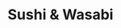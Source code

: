 ---
layout: place
title: "Sushi & Wasabi"
permalink: /california/agoura-hills/sushi-wasabi.html
stateAbbr: CA
stateName: California
cityName: Agoura Hills
seo:
  name: "Sushi & Wasabi"
  type: Restaurant
  links: http://www.sushi-wasabi.com/
description: "Sushi & Wasabi serves delicious sushi in Agoura Hills, California. Try fresh Japanese dishes for a great dining experience. "
place_id: ChIJ5WcmwKQm6IARKMnjHihlGFk
photos:
  - name: >-
      places/ChIJ5WcmwKQm6IARKMnjHihlGFk/photos/AeeoHcI--k_CYzAXUnHvUL3JlPysF9M0zD6yX4hz0HAYJPdj2q4s4ib21f-Wl-PYtGv1pXdjWFraWYKR4OGTVxnOLGODtT4cGkW6nJEzqqhn8Oztkvgt7YtWw6F8T6B18HpDzzYcUs7dFHvGuYu9OCIMR0lxRIX1uSEUoavZwGaalljpD-sQ6tE-QitQRVq5wdC-iuQ-k58frRf-4BEnQW3C5R24HiJ-_1GwF8Tr4Xnce7s-GYxkKY0XFqnMmCVPE9nQQMtQEBjtLQW7A2JglwiP6CIu8vuwF7xYQ92GaLnQumGetQ
    widthPx: 2016
    heightPx: 1512
    authorAttributions:
      - displayName: Sushi & Wasabi
        uri: https://maps.google.com/maps/contrib/107236956515770795792
        photoUri: >-
          https://lh3.googleusercontent.com/a/ACg8ocKMIsGapq8b2GTDqFkGDCIRrZf_HHQonphz0aCn5oBhFZrW6VE=s100-p-k-no-mo
    flagContentUri: >-
      https://www.google.com/local/imagery/report/?cb_client=maps_api_places.places_api&image_key=!1e10!2sAF1QipOtz0Z5J4bcV_lm5FzWXEDHLsExclzbEoz6-XuB&hl=en-US
    googleMapsUri: >-
      https://www.google.com/maps/place//data=!3m4!1e2!3m2!1sAF1QipOtz0Z5J4bcV_lm5FzWXEDHLsExclzbEoz6-XuB!2e10!4m2!3m1!1s0x80e826a4c02667e5:0x591865281ee3c928
  - name: >-
      places/ChIJ5WcmwKQm6IARKMnjHihlGFk/photos/AeeoHcLPjUoR-4eO-i3kIokT96NC6DmkCvczgWJDvf3rKa5EYqrZBlWI4yiSZNvRpScm04WRarzw4GDnqqZubHkbqnVnsh4BaHwQ0Q3zivDGpwd8IoyQebuc9I7TRMLjidFiFEDn6k7WfycVWfkkciuGWSHuFsptP6SfzLqmUuOfr8QssD9R3mWh6oAqmK97BHTY6pBCTsqOHFafvcgtjldrK2yTCx8dMZ6DQmA7RcKprYgWb-CBt6-Sf8USs9OxB2BjC32bWW2PxMKszrHjx2lO9KOPzHyIWfHTnNb1pJBINbX7PQ
    widthPx: 3024
    heightPx: 4032
    authorAttributions:
      - displayName: Sushi & Wasabi
        uri: https://maps.google.com/maps/contrib/107236956515770795792
        photoUri: >-
          https://lh3.googleusercontent.com/a/ACg8ocKMIsGapq8b2GTDqFkGDCIRrZf_HHQonphz0aCn5oBhFZrW6VE=s100-p-k-no-mo
    flagContentUri: >-
      https://www.google.com/local/imagery/report/?cb_client=maps_api_places.places_api&image_key=!1e10!2sAF1QipOn38gujCab3gX1TdIKtRL4Q7ClxAIUL4Ss2ikl&hl=en-US
    googleMapsUri: >-
      https://www.google.com/maps/place//data=!3m4!1e2!3m2!1sAF1QipOn38gujCab3gX1TdIKtRL4Q7ClxAIUL4Ss2ikl!2e10!4m2!3m1!1s0x80e826a4c02667e5:0x591865281ee3c928
  - name: >-
      places/ChIJ5WcmwKQm6IARKMnjHihlGFk/photos/AeeoHcKTogDhig7cpzUVGl8KVME3Fhe0R2yG5-aiGSp-4yT4pc5vxHBUFbLm7XQAa_CTagEqSZujmrLf7GGOL0yqbDU0hJ1mZSANUHX2HkI7LE0SszfXhgBbaIqULNhxwiT46CV0RwEnsZzucRdtVzgKnaSLLwiFdkW2xN_7tf35-M4tRg8-S81brhnbXKFaEV0UbcHUJy1LoAMVDb-RNM5uuDtOMcQ3u6kc6RCuc3igr0Ofv8pG3-KcF-GgnbvRI5MShC78Omh30Vd5VXxmv2SFAwJMqtFxhL6fERQivEhPhgyryg
    widthPx: 3564
    heightPx: 2906
    authorAttributions:
      - displayName: Sushi & Wasabi
        uri: https://maps.google.com/maps/contrib/107236956515770795792
        photoUri: >-
          https://lh3.googleusercontent.com/a/ACg8ocKMIsGapq8b2GTDqFkGDCIRrZf_HHQonphz0aCn5oBhFZrW6VE=s100-p-k-no-mo
    flagContentUri: >-
      https://www.google.com/local/imagery/report/?cb_client=maps_api_places.places_api&image_key=!1e10!2sAF1QipPaQdzay1TGdN4pbtC29J_2lOnB2zUuLTGCfRlE&hl=en-US
    googleMapsUri: >-
      https://www.google.com/maps/place//data=!3m4!1e2!3m2!1sAF1QipPaQdzay1TGdN4pbtC29J_2lOnB2zUuLTGCfRlE!2e10!4m2!3m1!1s0x80e826a4c02667e5:0x591865281ee3c928
  - name: >-
      places/ChIJ5WcmwKQm6IARKMnjHihlGFk/photos/AeeoHcIWKqFH2Je95zJS5qi6g8M6Evd00biL03qR_5bZOj95HXWq48ahuMMPQuTBzFJMsuD-Mj0XIkvUFQRjRqdtTg8tQfRARmfx-Ue0TDR0cNkNYpK3qBeXS_NYVSvdsA_Hw-oKRi3pAYxHJrQx57X29dPsC9clOAmq-mwmdN8foj0aQT05wof0q6FYcYsIaXzryPURpj3diDL6RitzByLTaiXkoIH5nz8Ux7ens4bys1O34V3Zzr5ZgWsC0UAa6BEQLq69awzBTW4c9lOEsbyM5JWgrYfFni0FfYGTZptqw0Smgg
    widthPx: 3870
    heightPx: 2359
    authorAttributions:
      - displayName: Sushi & Wasabi
        uri: https://maps.google.com/maps/contrib/107236956515770795792
        photoUri: >-
          https://lh3.googleusercontent.com/a/ACg8ocKMIsGapq8b2GTDqFkGDCIRrZf_HHQonphz0aCn5oBhFZrW6VE=s100-p-k-no-mo
    flagContentUri: >-
      https://www.google.com/local/imagery/report/?cb_client=maps_api_places.places_api&image_key=!1e10!2sAF1QipNWp8LbOp_QKnl6KUOY7SRvUXPgRyQ0nI4Enq3x&hl=en-US
    googleMapsUri: >-
      https://www.google.com/maps/place//data=!3m4!1e2!3m2!1sAF1QipNWp8LbOp_QKnl6KUOY7SRvUXPgRyQ0nI4Enq3x!2e10!4m2!3m1!1s0x80e826a4c02667e5:0x591865281ee3c928
  - name: >-
      places/ChIJ5WcmwKQm6IARKMnjHihlGFk/photos/AeeoHcLar_bWO9ju_YYRNUdmAptuMT5bDm1Lw0kLbYfZUgNC_ljz0Og7hh79l3o_nKgrC9gNX0uZBtyTKwsl2hGYBIekxRwbnS84L5-NIjyZl2JL5A17jp32B8Xpm80IoBKqcFlZIsavDeJIR6cAUDR2yzy1ufTRTBv8H1Mw9Z3PJRwxFlyTyK5NIat1GJaWJ18LAdelLug7N__hF36cl9omwxXujH2GoOaUCAECi9Wux6BCAMsgad1T3lrCfdwnctXIOft963ASlJ1nNU5Q3mEmdAtEdgOV2E2Ryo1Y4mPTmrUrlA
    widthPx: 4032
    heightPx: 3024
    authorAttributions:
      - displayName: Sushi & Wasabi
        uri: https://maps.google.com/maps/contrib/107236956515770795792
        photoUri: >-
          https://lh3.googleusercontent.com/a/ACg8ocKMIsGapq8b2GTDqFkGDCIRrZf_HHQonphz0aCn5oBhFZrW6VE=s100-p-k-no-mo
    flagContentUri: >-
      https://www.google.com/local/imagery/report/?cb_client=maps_api_places.places_api&image_key=!1e10!2sAF1QipNpJr4qwU80LQ4IJei8_8-rsUlQpurcBTI146WT&hl=en-US
    googleMapsUri: >-
      https://www.google.com/maps/place//data=!3m4!1e2!3m2!1sAF1QipNpJr4qwU80LQ4IJei8_8-rsUlQpurcBTI146WT!2e10!4m2!3m1!1s0x80e826a4c02667e5:0x591865281ee3c928
  - name: >-
      places/ChIJ5WcmwKQm6IARKMnjHihlGFk/photos/AeeoHcJV2CSPqUW9Odx8sClBFS-LzyceWHlnZMhd6Hmn_4v78H9EWM_SNiK5-Ey9xGgoCPaPDkJYNZvEwypsNbQ8Is0rCU12WLGD6DH3p8qHmXaUnjRN9YUASlThaYzHJ53K_Ct75xD8jh8irIVLQVZvEu7-eeHV2QxheN_Af9m-w6-BTKEjn7V3DG_VR84cqIk-HBSjEwXq_V0AP3cSYWeA9fu2bQbEHIiByFPJt5NxC6TEPBWdWYrFyUqu_8MHttxvh5B4jdgWeP8dOGyge5Y26cpzl73uOR0uJRICfve-79GXSw
    widthPx: 4800
    heightPx: 3600
    authorAttributions:
      - displayName: Sushi & Wasabi
        uri: https://maps.google.com/maps/contrib/107236956515770795792
        photoUri: >-
          https://lh3.googleusercontent.com/a/ACg8ocKMIsGapq8b2GTDqFkGDCIRrZf_HHQonphz0aCn5oBhFZrW6VE=s100-p-k-no-mo
    flagContentUri: >-
      https://www.google.com/local/imagery/report/?cb_client=maps_api_places.places_api&image_key=!1e10!2sAF1QipN9lgiuE_wuBW9EVQNA2eASe19wOI0QvQ69DogN&hl=en-US
    googleMapsUri: >-
      https://www.google.com/maps/place//data=!3m4!1e2!3m2!1sAF1QipN9lgiuE_wuBW9EVQNA2eASe19wOI0QvQ69DogN!2e10!4m2!3m1!1s0x80e826a4c02667e5:0x591865281ee3c928
  - name: >-
      places/ChIJ5WcmwKQm6IARKMnjHihlGFk/photos/AeeoHcJ5kYaimhuGhN0r5t-zLfsb9aF3XNmudzAUsNjcXi1Y9Art9fkV8EhUvtRiMHvBcBKEq3zQGnniFy8nI2w-WFjLgBFMYONvnGC2GfB30uzVfyRq4h0uv8mv-O72U_jXq_WwSr-r15tqQzVS7k8TRZioFYk82PBhMQj6GpxVFrd_M8VYSJNc-LYtOEDYReO_79oi0YJahYBbkWYdFsNsjIdpA7lS-w_mLEYc_DzPhq_BYbYtB9TQBt_FN_JqeXC6otLehm3wayQAmkEhyNUIZv-gIw0yMVhUjkkyWrUSf4cEig
    widthPx: 3870
    heightPx: 4024
    authorAttributions:
      - displayName: Sushi & Wasabi
        uri: https://maps.google.com/maps/contrib/107236956515770795792
        photoUri: >-
          https://lh3.googleusercontent.com/a/ACg8ocKMIsGapq8b2GTDqFkGDCIRrZf_HHQonphz0aCn5oBhFZrW6VE=s100-p-k-no-mo
    flagContentUri: >-
      https://www.google.com/local/imagery/report/?cb_client=maps_api_places.places_api&image_key=!1e10!2sAF1QipOmgXF7GL-hyj4JWqX1t1K5rSh9JuLRi745SEic&hl=en-US
    googleMapsUri: >-
      https://www.google.com/maps/place//data=!3m4!1e2!3m2!1sAF1QipOmgXF7GL-hyj4JWqX1t1K5rSh9JuLRi745SEic!2e10!4m2!3m1!1s0x80e826a4c02667e5:0x591865281ee3c928
  - name: >-
      places/ChIJ5WcmwKQm6IARKMnjHihlGFk/photos/AeeoHcISDuGdI05WWpqiPx70sgMFa8kZv84FYXx7OmihOHNbfaCsM2BegL0SmjtIC6cdgq-zXGz9fcqfEOjHyMPQFnAZcP5pGlalHoJ4jSpi0QJB8r_B8TfC2XxKJfzwGb781lphQkP_UBdxoIzwJsF4RHz6IIR4Lszv3nkimVlFZVA4aoOz57oY2gmcTzQYl0Ndlojti7CBYMVA5FE2eQvD1U4mzuL-DMuWrx47AJNbTo7LYi-W2zo08r1z1Hr-Jl-OyNBh-uho_wEDG8NGXXUDG9Hyxcpx0li9ucsN5AKZSA9Ov9Kqc1GEbieo10ICfKnOyXDcM5TFV6LYK8GtHCWy01S2q6pMEg07clR8Xxypq_2HCLRLO-xO7A3wAiKiiFWLq2zXcEIMpPNRvOxnSwGyrJ8U5AI0lsebvTRuh87V10gKzmrY
    widthPx: 3024
    heightPx: 4032
    authorAttributions:
      - displayName: Sangkern Lee
        uri: https://maps.google.com/maps/contrib/100603873028772384069
        photoUri: >-
          https://lh3.googleusercontent.com/a-/ALV-UjUKTKs5bM7-QsySEratzllNUgVkg-wItmNtvTk561DlGVnpe88u=s100-p-k-no-mo
    flagContentUri: >-
      https://www.google.com/local/imagery/report/?cb_client=maps_api_places.places_api&image_key=!1e10!2sCIHM0ogKEICAgICFqbGLlQE&hl=en-US
    googleMapsUri: >-
      https://www.google.com/maps/place//data=!3m4!1e2!3m2!1sCIHM0ogKEICAgICFqbGLlQE!2e10!4m2!3m1!1s0x80e826a4c02667e5:0x591865281ee3c928
  - name: >-
      places/ChIJ5WcmwKQm6IARKMnjHihlGFk/photos/AeeoHcJ9CkhCKXY_8sXCJdPtVVckR300Yyamy6XJhFgC4F55x-lpuyI_jlXyxTptQsRL1dctTxM5qnHj82sCgu04LHFPxAjS9qQlo7FfibDY6m8FC89OXAJ74Eqr9DVEVyHxRrtGHlNKFfbx8KFsGuFcXqpkerQqoOVv2zQeuH8WhfOBSTQstdVWQwEShZBpJ_mdqI7Q1c8xKGnXWAJsBrH9E1Ezo_p9__5kD-OKgUhb7L4fAgQWoQp8yWVlqGSWCzkxmUFLeYVrVBAlVl1_PKE40AUyoubOBozv_OQm6v9f7qwZ7A
    widthPx: 3024
    heightPx: 4032
    authorAttributions:
      - displayName: Sushi & Wasabi
        uri: https://maps.google.com/maps/contrib/107236956515770795792
        photoUri: >-
          https://lh3.googleusercontent.com/a/ACg8ocKMIsGapq8b2GTDqFkGDCIRrZf_HHQonphz0aCn5oBhFZrW6VE=s100-p-k-no-mo
    flagContentUri: >-
      https://www.google.com/local/imagery/report/?cb_client=maps_api_places.places_api&image_key=!1e10!2sAF1QipO4fpbydNrWEWSXen7o0RZj9cN7-xJ0sp_lMCr3&hl=en-US
    googleMapsUri: >-
      https://www.google.com/maps/place//data=!3m4!1e2!3m2!1sAF1QipO4fpbydNrWEWSXen7o0RZj9cN7-xJ0sp_lMCr3!2e10!4m2!3m1!1s0x80e826a4c02667e5:0x591865281ee3c928
  - name: >-
      places/ChIJ5WcmwKQm6IARKMnjHihlGFk/photos/AeeoHcK6xkorutq6z3X3LboRT6FBssOWSQoVmokDCIDmadjbuy_TTU1L2v7paN0zG-b4YLPyR--z4205Iw6WauR8XnwBFi9WbP6tw3om_Ov4nDU9qBvi_aWMaLH4Ij6PbNJa4wRGV0MgKjmyJJVDFr5-SvWjBHOGA2GABmN6t2kXjlEldPbSVRRCwxzONLBdrJMrKy2vLa_1kvKnyGVCJLzBneRKgyh-EmxLnG_5ob8ELp87bNSDfzAWmvZPx27RgufWeyvO0_2nxPMidx2JYyGTiDT33MU45H4ayZ_VGvZkrDwwiw
    widthPx: 3024
    heightPx: 4032
    authorAttributions:
      - displayName: Sushi & Wasabi
        uri: https://maps.google.com/maps/contrib/107236956515770795792
        photoUri: >-
          https://lh3.googleusercontent.com/a/ACg8ocKMIsGapq8b2GTDqFkGDCIRrZf_HHQonphz0aCn5oBhFZrW6VE=s100-p-k-no-mo
    flagContentUri: >-
      https://www.google.com/local/imagery/report/?cb_client=maps_api_places.places_api&image_key=!1e10!2sAF1QipOlBtpmHzV1n4l1WIa6E7bqPUNI1iAcXeDViaP8&hl=en-US
    googleMapsUri: >-
      https://www.google.com/maps/place//data=!3m4!1e2!3m2!1sAF1QipOlBtpmHzV1n4l1WIa6E7bqPUNI1iAcXeDViaP8!2e10!4m2!3m1!1s0x80e826a4c02667e5:0x591865281ee3c928
address: 5895 Kanan Rd, Agoura Hills, CA 91301, USA
street: 5895 Kanan Rd
city: Agoura Hills
state: CA
zip: '91301'
country: USA
neighborhood: null
latitude: '34.157366'
longitude: '-118.757249'
accessibility_options:
  wheelchairAccessibleParking: true
  wheelchairAccessibleRestroom: true
  wheelchairAccessibleSeating: true
business_status: OPERATIONAL
name: Sushi & Wasabi
google_maps_links:
  directionsUri: >-
    https://www.google.com/maps/dir//''/data=!4m7!4m6!1m1!4e2!1m2!1m1!1s0x80e826a4c02667e5:0x591865281ee3c928!3e0
  placeUri: https://maps.google.com/?cid=6419992491807983912
  writeAReviewUri: >-
    https://www.google.com/maps/place//data=!4m3!3m2!1s0x80e826a4c02667e5:0x591865281ee3c928!12e1
  reviewsUri: >-
    https://www.google.com/maps/place//data=!4m4!3m3!1s0x80e826a4c02667e5:0x591865281ee3c928!9m1!1b1
  photosUri: >-
    https://www.google.com/maps/place//data=!4m3!3m2!1s0x80e826a4c02667e5:0x591865281ee3c928!10e5
primary_type: Sushi Restaurant
opening_hours:
  regular: null
  current: null
secondary_opening_hours:
  regular:
    weekdayDescriptions: null
    type: null
  current:
    weekdayDescriptions: null
    type: null
phone: (818) 889-9334
price_level: PRICE_LEVEL_MODERATE
price_range: null
rating: '4.6'
rating_count: 233
website: http://www.sushi-wasabi.com/
reviews: null
parking_options: null
payment_options: null
allow_dogs: null
curbside_pickup: null
delivery: null
dine_in: null
good_for_children: null
good_for_groups: null
good_for_sports: null
live_music: null
menu_for_children: null
outdoor_seating: null
reservable: null
restroom: null
serves_beer: null
serves_breakfast: null
serves_brunch: null
serves_cocktails: null
serves_coffee: null
serves_dinner: null
serves_dessert: null
serves_lunch: null
serves_vegetarian_food: null
serves_wine: null
takeout: null
summary: null

---